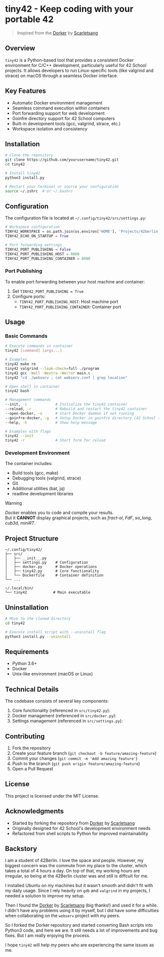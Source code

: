 # tiny42 - Keep coding with your portable 42

> Inspired from the [Dorker](https://github.com/Scarletsang/Dorker) by [Scarletsang](https://github.com/Scarletsang)

## Overview

`tiny42` is a Python-based tool that provides a consistent Docker environment for C/C++ development, particularly useful for 42 School projects. It allows developers to run Linux-specific tools (like valgrind and strace) on macOS through a seamless Docker interface.

## Key Features

- Automatic Docker environment management
- Seamless command execution within containers
- Port forwarding support for web development
- Goinfre directory support for 42 School computers
- Built-in development tools (gcc, valgrind, strace, etc.)
- Workspace isolation and consistency

## Installation

```bash
# Clone the repository
git clone https://github.com/yourusername/tiny42.git
cd tiny42

# Install tiny42
python3 install.py

# Restart your terminal or source your configuration
source ~/.zshrc  # or ~/.bashrc
```

## Configuration

The configuration file is located at `~/.config/tiny42/src/settings.py`:

```python
# Workspace configuration
TINY42_WORKSPACE = os.path.join(os.environ['HOME'], 'Projects/42berlin')
TINY42_ECHO_ON_STARTUP = True

# Port forwarding settings
TINY42_PORT_PUBLISHING = False
TINY42_PORT_PUBLISHING_HOST = 8080
TINY42_PORT_PUBLISHING_CONTAINER = 8080
```

### Port Publishing

To enable port forwarding between your host machine and container:

1. Set `TINY42_PORT_PUBLISHING = True`
2. Configure ports:
   - `TINY42_PORT_PUBLISHING_HOST`: Host machine port
   - `TINY42_PORT_PUBLISHING_CONTAINER`: Container port

## Usage

### Basic Commands

```bash
# Execute commands in container
tiny42 [command] [args...]

# Examples
tiny42 make re
tiny42 valgrind --leak-check=full ./program
tiny42 gcc -Wall -Wextra -Werror main.c
tiny42 "cd ./webserv ; cat webserv.conf | grep location"

# Open shell in container
tiny42 bash

# Management commands
--init, -i             # Initialize the tiny42 container
--reload, -r           # Rebuild and restart the tiny42 container
--open-docker, -o      # Start Docker daemon if not running
--goinfre-docker, -g   # Setup Docker in goinfre directory (42 School specific)
--help, -h             # Show help message

# Examples with flags
tiny42 --init
tiny42 -r              # Short form for reload
```

### Development Environment

The container includes:

- Build tools (gcc, make)
- Debugging tools (valgrind, strace)
- Git
- Additional utilities (bat, jq)
- readline development libraries

> [!WARNING]
> *Docker* enables you to code and compile your results.   
> But it **CANNOT** display graphical projects, such as *fract-ol*, *FdF*, *so_long*, *cub3d*, *miniRT*.

## Project Structure

```
~/.config/tiny42/
├── src/
│   ├── __init__.py
│   ├── settings.py    # Configuration
│   ├── docker.py      # Docker operations
│   ├── tiny42.py      # Core functionality
│   └── Dockerfile     # Container definition
└── ...

~/.local/bin/
└── tiny42            # Main executable
```

## Uninstallation

```bash
# Move to the cloned directory
cd tiny42

# Execute install script with --uninstall flag
python3 install.py --uninstall
```

## Requirements

- Python 3.6+
- Docker
- Unix-like environment (macOS or Linux)

## Technical Details

The codebase consists of several key components:

1. Core functionality (referenced in `src/tiny42.py`):
2. Docker management (referenced in `src/docker.py`):
3. Settings management (referenced in `src/settings.py`):

## Contributing

1. Fork the repository
2. Create your feature branch (`git checkout -b feature/amazing-feature`)
3. Commit your changes (`git commit -m 'Add amazing feature'`)
4. Push to the branch (`git push origin feature/amazing-feature`)
5. Open a Pull Request

## License

This project is licensed under the MIT License.

## Acknowledgments

- Started by forking the repository from [Dorker](https://github.com/Scarletsang/Dorker) by [Scarletsang](https://github.com/Scarletsang)
- Originally designed for 42 School's development environment needs
- Refactored from shell scripts to Python for improved maintainability

## Backstory

I am a student of 42Berlin. I love the space and people. However, my biggest concern was the commute from my place to the cluster, which takes a total of 4 hours a day. On top of that, my working hours are irregular, so being at the 42Berlin cluster was and still is diffcult for me. 

I installed Ubuntu on my machines but it wasn't smooth and didn't fit with my daily usage. Since I rely heavily on `gdb` and `valgrind` in my projects, I needed a solution to improve my setup. 

Then I found the [Dorker](https://github.com/Scarletsang/Dorker) by [Scarletsang](https://github.com/Scarletsang) (big thanks!) and used it for a while. I didn't have any problems using it by myself, but I did have some difficulties when collaborating on the `webserv` project with my peers. 

So I forked the Dorker repository and started converting Bash scripts into Python3 code, and here we are. It still needs a lot of improvements and bug fixes. But I am really enjoying the process.

I hope `tiny42` will help my peers who are experiencing the same issues as me.
